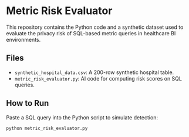 
# Metric Risk Evaluator

This repository contains the Python code and a synthetic dataset used to evaluate the privacy risk of SQL-based metric queries in healthcare BI environments.

## Files
- `synthetic_hospital_data.csv`: A 200-row synthetic hospital table.
- `metric_risk_evaluator.py`: AI code for computing risk scores on SQL queries.

## How to Run
Paste a SQL query into the Python script to simulate detection:
```python
python metric_risk_evaluator.py
